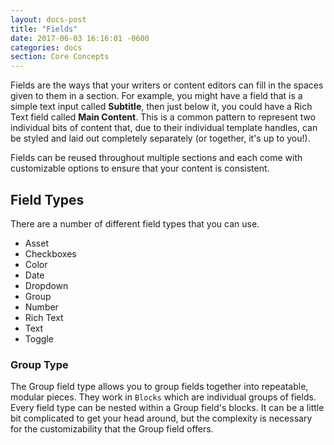 ```yaml
---
layout: docs-post
title: "Fields"
date: 2017-06-03 16:16:01 -0600
categories: docs
section: Core Concepts
---
```

Fields are the ways that your writers or content editors can fill in the spaces given to them in a section. For example, you might have a field that is a simple text input called **Subtitle**, then just below it, you could have a Rich Text field called **Main Content**. This is a common pattern to represent two individual bits of content that, due to their individual template handles, can be styled and laid out completely separately (or together, it's up to you!).

Fields can be reused throughout multiple sections and each come with customizable options to ensure that your content is consistent.

## Field Types

There are a number of different field types that you can use.

* Asset
* Checkboxes
* Color
* Date
* Dropdown
* Group
* Number
* Rich Text
* Text
* Toggle

### Group Type

The Group field type allows you to group fields together into repeatable, modular pieces. They work in `Blocks` which are individual groups of fields. Every field type can be nested within a Group field's blocks. It can be a little bit complicated to get your head around, but the complexity is necessary for the customizability that the Group field offers.